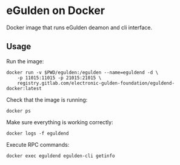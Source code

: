 # eGulden on Docker

Docker image that runs eGulden deamon and cli interface.

## Usage

Run the image:

```shell script
docker run -v $PWD/egulden:/egulden --name=eguldend -d \
    -p 11015:11015 -p 21015:21015 \
    registry.gitlab.com/electronic-gulden-foundation/eguldend-docker:latest
```

Check that the image is running:

```shell script
docker ps
```

Make sure everything is working correctly:

``` shell script
docker logs -f eguldend
```

Execute RPC commands:

```shell script
docker exec eguldend egulden-cli getinfo
```
